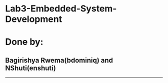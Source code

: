 # Lab3-Embedded-System-Development

# Done by:

## Bagirishya Rwema(bdominiq)  and NShuti(enshuti)



-------
